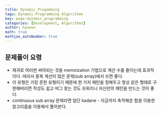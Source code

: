 ```yaml
---
title: Dynamic Progamming
tags: Dynamic-Programming Algorithms
key: page-dynamic_programming
categories: [Development, Algorithms]
author: hyoeun
math: true
mathjax_autoNumber: true
---
```


## 문제풀이 요령
* 재귀로 여러번 써야되는 것을 memoization 기법으로 계산 수를 줄이는데 효과적이다. 따라서 중복 계산이 많은 문제(sub array)에서 쓰면 좋다.
* 이 유형은 가장 흔한 유형이기 때문에 한 가지 패턴을 정해두고 항상 같은 형태로 구현해버리면 작성도 쉽고 버그 찾는 것도 쉬워지니 자신만의 패턴을 만드는 것이 좋다.
* continuous sub array 문제라면 일단 kadane - 지금까지 축적해온 합을 이용한 알고리즘을 이용해서 풀어본다.
